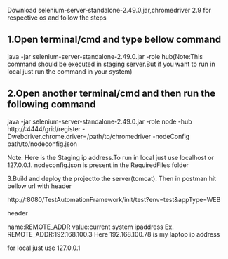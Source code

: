 Download selenium-server-standalone-2.49.0.jar,chromedriver 2.9 for respective os and follow the steps

1.Open terminal/cmd and type bellow command
---------------------------------------------------------------------------------------
java -jar selenium-server-standalone-2.49.0.jar -role hub(Note:This command should be executed in staging server.But if you want to run in local just run the command in your system)

2.Open another terminal/cmd and then run the following command
---------------------------------------------------------------------------------------
java -jar selenium-server-standalone-2.49.0.jar -role node -hub http://<ServerIpAddress>:4444/grid/register  -Dwebdriver.chrome.driver=/path/to/chromedriver -nodeConfig path/to/nodeconfig.json

Note: Here <serverIpAddress> is the  Staging ip address.To run in  local just use localhost or 127.0.0.1.
nodeconfig.json is present in the RequiredFiles folder

3.Build and deploy the projectto the server(tomcat).
Then in postman hit bellow url with header

http://<ServerIPAddress>:8080/TestAutomationFramework/init/test?env=test&appType=WEB

header

name:REMOTE_ADDR  value:current system ipaddress
Ex. REMOTE_ADDR:192.168.100.3
Here 192.168.100.78 is my laptop ip address

for local just use 127.0.0.1

